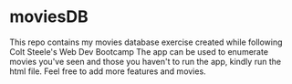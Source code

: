 # moviesDB
This repo contains my movies database exercise created while following Colt Steele's Web Dev Bootcamp
The app can be used to enumerate movies you've seen and those you haven't
to run the app, kindly run the html file. Feel free to add more features and movies.

